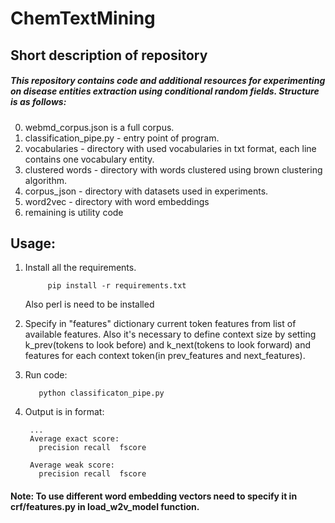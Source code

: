 # ChemTextMining
## Short description of repository
##### This repository contains code and additional resources for experimenting on disease entities extraction using conditional random fields. Structure is as follows:<br>
0. webmd_corpus.json is a full corpus. 
1. classification_pipe.py - entry point of program. 
2. vocabularies - directory with used vocabularies in txt format, each line contains one vocabulary entity.
3. clustered words - directory with words clustered using brown clustering algorithm.
4. corpus_json - directory with datasets used in experiments.
5. word2vec - directory with word embeddings
6. remaining is utility code

## Usage:
1. Install all the requirements.
            
            pip install -r requirements.txt
   Also perl is need to be installed         
            
2. Specify in "features" dictionary current token features from list of available features. Also it's necessary to define context size by setting k_prev(tokens to look before) and k_next(tokens to look forward) and features for each context token(in prev_features and next_features).
3. Run code:

          python classificaton_pipe.py
          
4. Output is in format:
        
        ...
        Average exact score:
          precision	recall	fscore
        
        Average weak score:
          precision	recall	fscore
          
   
#### Note: To use different word embedding vectors need to specify it in crf/features.py in load_w2v_model function.
